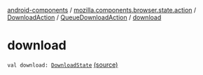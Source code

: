 [android-components](../../../index.md) / [mozilla.components.browser.state.action](../../index.md) / [DownloadAction](../index.md) / [QueueDownloadAction](index.md) / [download](./download.md)

# download

`val download: `[`DownloadState`](../../../mozilla.components.browser.state.state.content/-download-state/index.md) [(source)](https://github.com/mozilla-mobile/android-components/blob/master/components/browser/state/src/main/java/mozilla/components/browser/state/action/BrowserAction.kt#L575)